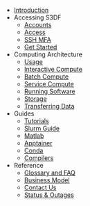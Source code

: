 * [Introduction](/)
* Accessing S3DF
  * [Accounts](accounts.md)
  * [Access](access.md)
  * [SSH MFA](sshmfa_user.md)
  * [Get Started](getstarted.md)
* Computing Architecture
  * [Usage](getting-started.md)
  * [Interactive Compute](interactive-compute.md)
  * [Batch Compute](batch-compute.md)
  * [Service Compute](service-compute.md)
  * [Running Software](software.md)
  * [Storage](data-and-storage.md)
  * [Transferring Data](data-transfer.md)
* Guides
  * [Tutorials](tutorials.md)
  * [Slurm Guide](slurm.md)
  * [Matlab](matlab.md)
  * [Apptainer](apptainer.md)
  * [Conda](conda.md)
  * [Compilers](compilers.md)
* Reference
  * [Glossary and FAQ](reference.md)
  * [Business Model](business-model.md)
  * [Contact Us](contact-us.md)
  * [Status & Outages](changelog.md)
